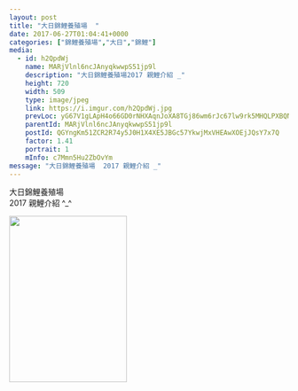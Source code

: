 ```yaml
---
layout: post
title: "大日錦鯉養殖場  " 
date: 2017-06-27T01:04:41+0000 
categories: ["錦鯉養殖場","大日","錦鯉"] 
media:
  - id: h2QpdWj
    name: MARjVlnl6ncJAnyqkwwpS51jp9l
    description: "大日錦鯉養殖場2017 親鯉介紹 _"   
    height: 720
    width: 509
    type: image/jpeg
    link: https://i.imgur.com/h2QpdWj.jpg
    prevLoc: yG67V1gLApH4o66GD0rNHXAqnJoXA8TGj86wm6rJc67lw9rk5MHQLPXBQNQ3uz1lOMR5wpF5QGPXjO2qSYoX5V3X77cXNjlmgX0At3RjNgngGKsMvg0m3rYOcXB0m81XmyT7kQqygGJMSq075279zYFpkn3XYEVZTW9O8W01KgfvAAwgJxrmip3jEKK5N7S6xNwrywV0s7Ppl8KwX4IKZ91MXDB1s07LqlrZy2umBmLgz0XXCA6Wm3YPv1TGy1wyknw7SE7
    parentId: MARjVlnl6ncJAnyqkwwpS51jp9l
    postId: QGYngKm51ZCR2R74y5J0H1X4XE5JBGc57YkwjMxVHEAwXOEjJQsY7x7Q
    factor: 1.41
    portrait: 1
    mInfo: c7Mmn5Hu2ZbOvYm
message: "大日錦鯉養殖場  2017 親鯉介紹 _"
---
```


大日錦鯉養殖場  
2017 親鯉介紹 ^_^


[//]: #media:  
<a href="https://i.imgur.com/h2QpdWj.jpg"><img src="https://i.imgur.com/h2QpdWj.jpg" height="300" width="212" /></a> 
 
